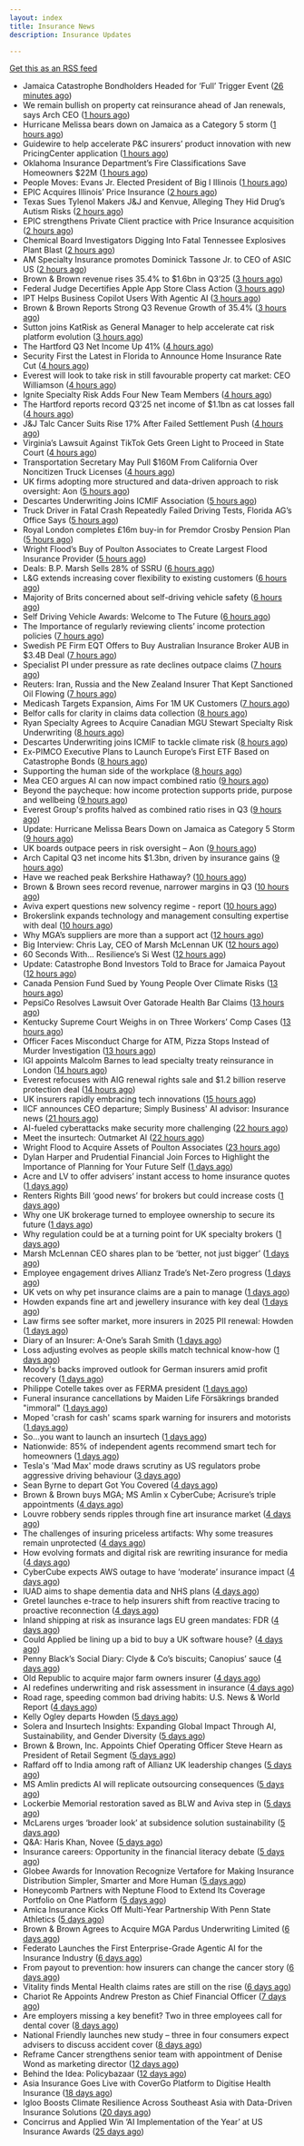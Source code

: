 ```yaml
---
layout: index
title: Insurance News
description: Insurance Updates

---
```


[Get this as an RSS feed](/insurance.rss)

<!-- news_marker starts -->
- Jamaica Catastrophe Bondholders Headed for ‘Full’ Trigger Event ([26 minutes ago](https://www.insurancejournal.com/news/international/2025/10/28/845445.htm))
- We remain bullish on property cat reinsurance ahead of Jan renewals, says Arch CEO ([1 hours ago](https://www.reinsurancene.ws/we-remain-bullish-on-property-cat-reinsurance-ahead-of-jan-renewals-says-arch-ceo/))
- Hurricane Melissa bears down on Jamaica as a Category 5 storm ([1 hours ago](https://www.dig-in.com/articles/hurricane-melissa-bears-down-jamaica-a-category-5-storm))
- Guidewire to help accelerate P&C insurers’ product innovation with new PricingCenter application ([1 hours ago](https://www.reinsurancene.ws/guidewire-to-help-accelerate-pc-insurers-product-innovation-with-new-pricingcenter-application/))
- Oklahoma Insurance Department’s Fire Classifications Save Homeowners $22M ([1 hours ago](https://www.insurancejournal.com/news/southcentral/2025/10/28/845425.htm))
- People Moves: Evans Jr. Elected President of Big I Illinois ([1 hours ago](https://www.insurancejournal.com/news/midwest/2025/10/28/845418.htm))
- EPIC Acquires Illinois’ Price Insurance ([2 hours ago](https://www.insurancejournal.com/news/midwest/2025/10/28/845413.htm))
- Texas Sues Tylenol Makers J&J and Kenvue, Alleging They Hid Drug’s Autism Risks ([2 hours ago](https://www.insurancejournal.com/news/southcentral/2025/10/28/845406.htm))
- EPIC strengthens Private Client practice with Price Insurance acquisition ([2 hours ago](https://www.reinsurancene.ws/epic-strengthens-private-client-practice-with-price-insurance-acquisition/))
- Chemical Board Investigators Digging Into Fatal Tennessee Explosives Plant Blast ([2 hours ago](https://www.insurancejournal.com/news/southeast/2025/10/28/845390.htm))
- AM Specialty Insurance promotes Dominick Tassone Jr. to CEO of ASIC US ([2 hours ago](https://www.reinsurancene.ws/am-specialty-insurance-promotes-dominick-tassone-jr-to-ceo-of-asic-us/))
- Brown & Brown revenue rises 35.4% to $1.6bn in Q3’25 ([3 hours ago](https://www.reinsurancene.ws/brown-brown-revenue-rises-35-4-to-1-6bn-in-q325/))
- Federal Judge Decertifies Apple App Store Class Action ([3 hours ago](https://www.insurancejournal.com/news/national/2025/10/28/845385.htm))
- IPT Helps Business Copilot Users With Agentic AI ([3 hours ago](https://insurance-edge.net/2025/10/28/ipt-helps-business-copilot-users-with-agentic-ai/))
- Brown & Brown Reports Strong Q3 Revenue Growth of 35.4% ([3 hours ago](https://www.insurancejournal.com/news/national/2025/10/28/845378.htm))
- Sutton joins KatRisk as General Manager to help accelerate cat risk platform evolution ([3 hours ago](https://www.reinsurancene.ws/sutton-joins-katrisk-as-general-manager-to-help-accelerate-cat-risk-platform-evolution/))
- The Hartford Q3 Net Income Up 41% ([4 hours ago](https://www.insurancejournal.com/news/national/2025/10/28/845370.htm))
- Security First the Latest in Florida to Announce Home Insurance Rate Cut ([4 hours ago](https://www.insurancejournal.com/news/southeast/2025/10/28/845372.htm))
- Everest will look to take risk in still favourable property cat market: CEO Williamson ([4 hours ago](https://www.reinsurancene.ws/everest-will-look-to-take-risk-in-still-favourable-property-cat-market-ceo-williamson/))
- Ignite Specialty Risk Adds Four New Team Members ([4 hours ago](https://insurance-edge.net/2025/10/28/ignite-specialty-risk-adds-four-new-team-members/))
- The Hartford reports record Q3’25 net income of $1.1bn as cat losses fall ([4 hours ago](https://www.reinsurancene.ws/the-hartford-reports-record-q325-net-income-of-1-1-bn-as-cat-losses-fall/))
- J&J Talc Cancer Suits Rise 17% After Failed Settlement Push ([4 hours ago](https://www.insurancejournal.com/news/national/2025/10/28/845357.htm))
- Virginia’s Lawsuit Against TikTok Gets Green Light to Proceed in State Court ([4 hours ago](https://www.insurancejournal.com/news/east/2025/10/28/845348.htm))
- Transportation Secretary May Pull $160M From California Over Noncitizen Truck Licenses ([4 hours ago](https://www.insurancejournal.com/news/west/2025/10/28/845364.htm))
- UK firms adopting more structured and data-driven approach to risk oversight: Aon ([5 hours ago](https://www.reinsurancene.ws/uk-firms-adopting-more-structured-and-data-driven-approach-to-risk-oversight-aon/))
- Descartes Underwriting Joins ICMIF Association ([5 hours ago](https://insurance-edge.net/2025/10/28/descartes-underwriting-joins-icmif-association/))
- Truck Driver in Fatal Crash Repeatedly Failed Driving Tests, Florida AG’s Office Says ([5 hours ago](https://www.insurancejournal.com/news/southeast/2025/10/28/845347.htm))
- Royal London completes £16m buy-in for Premdor Crosby Pension Plan ([5 hours ago](https://www.reinsurancene.ws/royal-london-completes-16m-buy-in-for-premdor-crosby-pension-plan/))
- Wright Flood’s Buy of Poulton Associates to Create Largest Flood Insurance Provider ([5 hours ago](https://www.insurancejournal.com/news/national/2025/10/28/845341.htm))
- Deals: B.P. Marsh Sells 28% of SSRU ([6 hours ago](https://insurance-edge.net/2025/10/28/deals-b-p-marsh-sells-28-of-ssru/))
- L&G extends increasing cover flexibility to existing customers ([6 hours ago](https://ifamagazine.com/lg-extends-increasing-cover-flexibility-to-existing-customers/))
- Majority of Brits concerned about self-driving vehicle safety ([6 hours ago](https://www.postonline.co.uk/news/7959285/majority-of-brits-concerned-about-self-driving-vehicle-safety))
- Self Driving Vehicle Awards: Welcome to The Future ([6 hours ago](https://insurance-edge.net/2025/10/28/self-driving-vehicle-awards-welcome-to-the-future/))
- The Importance of regularly reviewing clients’ income protection policies ([7 hours ago](https://ifamagazine.com/the-importance-of-regularly-reviewing-clients-income-protection-policies/))
- Swedish PE Firm EQT Offers to Buy Australian Insurance Broker AUB in $3.4B Deal ([7 hours ago](https://www.insurancejournal.com/news/international/2025/10/28/845334.htm))
- Specialist PI under pressure as rate declines outpace claims ([7 hours ago](https://www.insurancebusinessmag.com/uk/news/professional-liability/specialist-pi-under-pressure-as-rate-declines-outpace-claims-554537.aspx))
- Reuters: Iran, Russia and the New Zealand Insurer That Kept Sanctioned Oil Flowing ([7 hours ago](https://www.insurancejournal.com/news/international/2025/10/28/845329.htm))
- Medicash Targets Expansion, Aims For 1M UK Customers ([7 hours ago](https://insurance-edge.net/2025/10/28/medicash-targets-expansion-aims-for-1m-uk-customers/))
- Belfor calls for clarity in claims data collection ([8 hours ago](https://www.postonline.co.uk/claims/7959280/belfor-calls-for-clarity-in-claims-data-collection))
- Ryan Specialty Agrees to Acquire Canadian MGU Stewart Specialty Risk Underwriting ([8 hours ago](https://www.insurancejournal.com/news/international/2025/10/28/845326.htm))
- Descartes Underwriting joins ICMIF to tackle climate risk ([8 hours ago](https://www.insurancebusinessmag.com/uk/news/breaking-news/descartes-underwriting-joins-icmif-to-tackle-climate-risk-554533.aspx))
- Ex-PIMCO Executive Plans to Launch Europe’s First ETF Based on Catastrophe Bonds ([8 hours ago](https://www.insurancejournal.com/news/international/2025/10/28/845322.htm))
- Supporting the human side of the workplace ([8 hours ago](https://www.dig-in.com/opinion/supporting-the-human-side-of-the-workplace))
- Mea CEO argues AI can now impact combined ratio ([9 hours ago](https://www.postonline.co.uk/technology/7959284/mea-ceo-argues-ai-can-now-impact-combined-ratio))
- Beyond the paycheque: how income protection supports pride, purpose and wellbeing ([9 hours ago](https://ifamagazine.com/protecting-what-makes-you-proud/))
- Everest Group's profits halved as combined ratio rises in Q3 ([9 hours ago](https://www.insurancebusinessmag.com/uk/news/breaking-news/everest-groups-profits-halved-as-combined-ratio-rises-in-q3-554517.aspx))
- Update: Hurricane Melissa Bears Down on Jamaica as Category 5 Storm ([9 hours ago](https://www.insurancejournal.com/news/international/2025/10/28/845316.htm))
- UK boards outpace peers in risk oversight – Aon ([9 hours ago](https://www.insurancebusinessmag.com/uk/news/breaking-news/uk-boards-outpace-peers-in-risk-oversight--aon-554515.aspx))
- Arch Capital Q3 net income hits $1.3bn, driven by insurance gains ([9 hours ago](https://www.insurancebusinessmag.com/uk/news/breaking-news/arch-capital-q3-net-income-hits-1-3bn-driven-by-insurance-gains-554506.aspx))
- Have we reached peak Berkshire Hathaway? ([10 hours ago](https://www.insurancebusinessmag.com/uk/news/breaking-news/have-we-reached-peak-berkshire-hathaway-554499.aspx))
- Brown & Brown sees record revenue, narrower margins in Q3 ([10 hours ago](https://www.insurancebusinessmag.com/uk/news/breaking-news/brown-and-brown-sees-record-revenue-narrower-margins-in-q3-554496.aspx))
- Aviva expert questions new solvency regime - report ([10 hours ago](https://www.insurancebusinessmag.com/uk/news/breaking-news/aviva-expert-questions-new-solvency-regime--report-554494.aspx))
- Brokerslink expands technology and management consulting expertise with deal ([10 hours ago](https://www.insurancebusinessmag.com/uk/news/breaking-news/brokerslink-expands-technology-and-management-consulting-expertise-with-deal-554490.aspx))
- Why MGA’s suppliers are more than a support act ([12 hours ago](https://www.postonline.co.uk/commercial/7959247/why-mgas-suppliers-are-more-than-a-support-act))
- Big Interview: Chris Lay, CEO of Marsh McLennan UK ([12 hours ago](https://www.postonline.co.uk/broker/7959104/big-interview-chris-lay-ceo-of-marsh-mclennan-uk))
- 60 Seconds With... Resilience’s Si West ([12 hours ago](https://www.postonline.co.uk/technology/7958188/60-seconds-with-resiliences-si-west))
- Update: Catastrophe Bond Investors Told to Brace for Jamaica Payout ([12 hours ago](https://www.insurancejournal.com/news/international/2025/10/28/845252.htm))
- Canada Pension Fund Sued by Young People Over Climate Risks ([13 hours ago](https://www.insurancejournal.com/news/international/2025/10/28/845248.htm))
- PepsiCo Resolves Lawsuit Over Gatorade Health Bar Claims ([13 hours ago](https://www.insurancejournal.com/news/national/2025/10/28/845295.htm))
- Kentucky Supreme Court Weighs in on Three Workers’ Comp Cases ([13 hours ago](https://www.insurancejournal.com/news/southeast/2025/10/28/845273.htm))
- Officer Faces Misconduct Charge for ATM, Pizza Stops Instead of Murder Investigation ([13 hours ago](https://www.insurancejournal.com/news/east/2025/10/28/845301.htm))
- IGI appoints Malcolm Barnes to lead specialty treaty reinsurance in London ([14 hours ago](https://www.insurancebusinessmag.com/uk/news/breaking-news/igi-appoints-malcolm-barnes-to-lead-specialty-treaty-reinsurance-in-london-554468.aspx))
- Everest refocuses with AIG renewal rights sale and $1.2 billion reserve protection deal ([14 hours ago](https://www.insurancebusinessmag.com/uk/news/breaking-news/everest-refocuses-with-aig-renewal-rights-sale-and-1-2-billion-reserve-protection-deal-554524.aspx))
- UK insurers rapidly embracing tech innovations ([15 hours ago](https://www.insurancebusinessmag.com/uk/news/technology/uk-insurers-rapidly-embracing-tech-innovations-554465.aspx))
- IICF announces CEO departure; Simply Business' AI advisor: Insurance news ([21 hours ago](https://www.dig-in.com/news/iicf-ceo-departure-simply-business-ai-advisor-insurance-news))
- AI-fueled cyberattacks make security more challenging ([22 hours ago](https://www.dig-in.com/news/ai-fueled-cyberattacks-make-security-more-challenging))
- Meet the insurtech: Outmarket AI ([22 hours ago](https://www.dig-in.com/news/meet-the-insurtech-outmarket-ai))
- Wright Flood to Acquire Assets of Poulton Associates ([23 hours ago](https://www.insurtechinsights.com/wright-flood-to-acquire-assets-of-poulton-associates/))
- Dylan Harper and Prudential Financial Join Forces to Highlight the Importance of Planning for Your Future Self ([1 days ago](https://www.insurtechinsights.com/dylan-harper-and-prudential-financial-join-forces-to-highlight-the-importance-of-planning-for-your-future-self/))
- Acre and LV to offer advisers’ instant access to home insurance quotes ([1 days ago](https://ifamagazine.com/acre-and-lv-to-offer-advisers-instant-access-to-home-insurance-quotes/))
- Renters Rights Bill ‘good news’ for brokers but could increase costs ([1 days ago](https://www.postonline.co.uk/broker/7959282/renters-rights-bill-%E2%80%98good-news%E2%80%99-for-brokers-but-could-increase-costs))
- Why one UK brokerage turned to employee ownership to secure its future ([1 days ago](https://www.insurancebusinessmag.com/uk/news/breaking-news/why-one-uk-brokerage-turned-to-employee-ownership-to-secure-its-future-554401.aspx))
- Why regulation could be at a turning point for UK specialty brokers ([1 days ago](https://www.insurancebusinessmag.com/uk/news/breaking-news/why-regulation-could-be-at-a-turning-point-for-uk-specialty-brokers-554397.aspx))
- Marsh McLennan CEO shares plan to be ‘better, not just bigger’ ([1 days ago](https://www.postonline.co.uk/news/7959106/marsh-mclennan-ceo-shares-plan-to-be-%E2%80%98better-not-just-bigger%E2%80%99))
- Employee engagement drives Allianz Trade’s Net-Zero progress ([1 days ago](https://www.postonline.co.uk/news/7959245/employee-engagement-drives-allianz-trade%E2%80%99s-net-zero-progress))
- UK vets on why pet insurance claims are a pain to manage ([1 days ago](https://www.insurancebusinessmag.com/uk/news/breaking-news/uk-vets-on-why-pet-insurance-claims-are-a-pain-to-manage-554377.aspx))
- Howden expands fine art and jewellery insurance with key deal ([1 days ago](https://www.insurancebusinessmag.com/uk/news/mergers-acquisitions/howden-expands-fine-art-and-jewellery-insurance-with-key-deal-554374.aspx))
- Law firms see softer market, more insurers in 2025 PII renewal: Howden ([1 days ago](https://www.insurancebusinessmag.com/uk/news/professional-liability/law-firms-see-softer-market-more-insurers-in-2025-pii-renewal-howden-554373.aspx))
- Diary of an Insurer: A-One’s Sarah Smith ([1 days ago](https://www.postonline.co.uk/broker/7958939/diary-of-an-insurer-a-one%E2%80%99s-sarah-smith))
- Loss adjusting evolves as people skills match technical know-how ([1 days ago](https://www.postonline.co.uk/claims/7959144/loss-adjusting-evolves-as-people-skills-match-technical-know-how))
- Moody's backs improved outlook for German insurers amid profit recovery ([1 days ago](https://www.insurancebusinessmag.com/uk/news/breaking-news/moodys-backs-improved-outlook-for-german-insurers-amid-profit-recovery-554334.aspx))
- Philippe Cotelle takes over as FERMA president ([1 days ago](https://www.insurancebusinessmag.com/uk/news/breaking-news/philippe-cotelle-takes-over-as-ferma-president-554332.aspx))
- Funeral insurance cancellations by Maiden Life Försäkrings branded "immoral" ([1 days ago](https://www.insurancebusinessmag.com/uk/news/breaking-news/funeral-insurance-cancellations-by-maiden-life-forsakrings-branded-immoral-554331.aspx))
- Moped 'crash for cash' scams spark warning for insurers and motorists ([1 days ago](https://www.insurancebusinessmag.com/uk/news/breaking-news/moped-crash-for-cash-scams-spark-warning-for-insurers-and-motorists-554330.aspx))
- So…you want to launch an insurtech ([1 days ago](https://www.dig-in.com/news/keys-to-launching-an-insurtech))
- Nationwide: 85% of independent agents recommend smart tech for homeowners ([1 days ago](https://www.dig-in.com/news/most-independent-agents-recommend-smart-home-tech))
- Tesla's 'Mad Max' mode draws scrutiny as US regulators probe aggressive driving behaviour ([3 days ago](https://www.insurancebusinessmag.com/uk/news/breaking-news/teslas-mad-max-mode-draws-scrutiny-as-us-regulators-probe-aggressive-driving-behaviour-554352.aspx))
- Sean Byrne to depart Got You Covered ([4 days ago](https://www.postonline.co.uk/people/7959273/sean-byrne-to-depart-got-you-covered))
- Brown & Brown buys MGA; MS Amlin x CyberCube; Acrisure’s triple appointments ([4 days ago](https://www.postonline.co.uk/news/7959255/brown-brown-buys-mga-ms-amlin-x-cybercube-acrisure%E2%80%99s-triple-appointments))
- Louvre robbery sends ripples through fine art insurance market ([4 days ago](https://www.postonline.co.uk/news/7959272/louvre-robbery-sends-ripples-through-fine-art-insurance-market))
- The challenges of insuring priceless artifacts: Why some treasures remain unprotected ([4 days ago](https://www.insurancebusinessmag.com/uk/news/breaking-news/the-challenges-of-insuring-priceless-artifacts-why-some-treasures-remain-unprotected-554203.aspx))
- How evolving formats and digital risk are rewriting insurance for media ([4 days ago](https://www.insurancebusinessmag.com/uk/news/breaking-news/how-evolving-formats-and-digital-risk-are-rewriting-insurance-for-media-554201.aspx))
- CyberCube expects AWS outage to have ‘moderate’ insurance impact ([4 days ago](https://www.postonline.co.uk/commercial/7959270/cybercube-expects-aws-outage-to-have-%E2%80%98moderate%E2%80%99-insurance-impact))
- IUAD aims to shape dementia data and NHS plans ([4 days ago](https://www.postonline.co.uk/people/7959113/iuad-aims-to-shape-dementia-data-and-nhs-plans))
- Gretel launches e-trace to help insurers shift from reactive tracing to proactive reconnection ([4 days ago](https://ifamagazine.com/gretel-launches-e-trace-to-help-insurers-shift-from-reactive-tracing-to-proactive-customer-reconnection/))
- Inland shipping at risk as insurance lags EU green mandates: FDR ([4 days ago](https://www.insurancebusinessmag.com/uk/news/marine/inland-shipping-at-risk-as-insurance-lags-eu-green-mandates-fdr-554183.aspx))
- Could Applied be lining up a bid to buy a UK software house? ([4 days ago](https://www.postonline.co.uk/technology/7959222/could-applied-be-lining-up-a-bid-to-buy-a-uk-software-house))
- Penny Black’s Social Diary: Clyde & Co’s biscuits; Canopius’ sauce ([4 days ago](https://www.postonline.co.uk/people/7959068/penny-black%E2%80%99s-social-diary-clyde-co%E2%80%99s-biscuits-canopius%E2%80%99-sauce))
- Old Republic to acquire major farm owners insurer ([4 days ago](https://www.dig-in.com/news/old-republic-to-acquire-everett-cash-mutual))
- AI redefines underwriting and risk assessment in insurance ([4 days ago](https://www.dig-in.com/opinion/ai-redefines-underwriting-and-risk-assessment-in-insurance))
- Road rage, speeding common bad driving habits: U.S. News & World Report ([4 days ago](https://www.dig-in.com/news/road-rage-speeding-bad-driving-habits-u-s-news-world-report))
- Kelly Ogley departs Howden ([5 days ago](https://www.postonline.co.uk/broker/7959269/kelly-ogley-departs-howden))
- Solera and Insurtech Insights: Expanding Global Impact Through AI, Sustainability, and Gender Diversity ([5 days ago](https://www.insurtechinsights.com/solera-and-insurtech-insights-expanding-global-impact-through-ai-sustainability-and-gender-diversity/))
- Brown & Brown, Inc. Appoints Chief Operating Officer Steve Hearn as President of Retail Segment ([5 days ago](https://www.insurtechinsights.com/brown-brown-inc-appoints-chief-operating-officer-steve-hearn-as-president-of-retail-segment/))
- Raffard off to India among raft of Allianz UK leadership changes ([5 days ago](https://www.postonline.co.uk/news/7959266/raffard-off-to-india-among-raft-of-allianz-uk-leadership-changes))
- MS Amlin predicts AI will replicate outsourcing consequences ([5 days ago](https://www.postonline.co.uk/technology/7959262/ms-amlin-predicts-ai-will-replicate-outsourcing-consequences))
- Lockerbie Memorial restoration saved as BLW and Aviva step in ([5 days ago](https://www.postonline.co.uk/broker/7959263/lockerbie-memorial-restoration-saved-as-blw-and-aviva-step-in))
- McLarens urges ‘broader look’ at subsidence solution sustainability ([5 days ago](https://www.postonline.co.uk/claims/7959239/mclarens-urges-%E2%80%98broader-look%E2%80%99-at-subsidence-solution-sustainability))
- Q&A: Haris Khan, Novee ([5 days ago](https://www.postonline.co.uk/technology/7958878/qa-haris-khan-novee))
- Insurance careers: Opportunity in the financial literacy debate ([5 days ago](https://www.postonline.co.uk/people/7959118/insurance-careers-opportunity-in-the-financial-literacy-debate))
- Globee Awards for Innovation Recognize Vertafore for Making Insurance Distribution Simpler, Smarter and More Human ([5 days ago](https://www.insurtechinsights.com/globee-awards-for-innovation-recognize-vertafore-for-making-insurance-distribution-simpler-smarter-and-more-human/))
- Honeycomb Partners with Neptune Flood to Extend Its Coverage Portfolio on One Platform ([5 days ago](https://www.insurtechinsights.com/honeycomb-partners-with-neptune-flood-to-extend-its-coverage-portfolio-on-one-platform/))
- Amica Insurance Kicks Off Multi-Year Partnership With Penn State Athletics ([5 days ago](https://www.insurtechinsights.com/amica-insurance-kicks-off-multi-year-partnership-with-penn-state-athletics/))
- Brown & Brown Agrees to Acquire MGA Pardus Underwriting Limited ([6 days ago](https://www.insurtechinsights.com/brown-brown-agrees-to-acquire-mga-pardus-underwriting-limited/))
- Federato Launches the First Enterprise-Grade Agentic AI for the Insurance Industry ([6 days ago](https://www.insurtechinsights.com/federato-launches-the-first-enterprise-grade-agentic-ai-for-the-insurance-industry/))
- From payout to prevention: how insurers can change the cancer story ([6 days ago](https://ifamagazine.com/from-payout-to-prevention-how-insurers-can-change-the-cancer-story/))
- Vitality finds Mental Health claims rates are still on the rise ([6 days ago](https://ifamagazine.com/vitality-finds-mental-health-claims-rates-are-still-on-the-rise/))
- Chariot Re Appoints Andrew Preston as Chief Financial Officer ([7 days ago](https://www.insurtechinsights.com/chariot-re-appoints-andrew-preston-as-chief-financial-officer/))
- Are employers missing a key benefit? Two in three employees call for dental cover ([8 days ago](https://ifamagazine.com/are-employers-missing-a-key-benefit-two-in-three-employees-call-for-dental-cover/))
- National Friendly launches new study – three in four consumers expect advisers to discuss accident cover ([8 days ago](https://ifamagazine.com/national-friendly-launches-new-study-three-in-four-consumers-expect-advisers-to-discuss-accident-cover/))
- Reframe Cancer strengthens senior team with appointment of Denise Wond as marketing director ([12 days ago](https://ifamagazine.com/reframe-cancer-strengthens-senior-team-with-appointment-of-denise-wond-as-marketing-director/))
- Behind the Idea: Policybazaar ([12 days ago](https://thefintechtimes.com/behind-the-idea-policybazaar/))
- Asia Insurance Goes Live with CoverGo Platform to Digitise Health Insurance ([18 days ago](https://thefintechtimes.com/asia-insurance-goes-live-with-covergo-platform-to-digitise-health-insurance/))
- Igloo Boosts Climate Resilience Across Southeast Asia with Data-Driven Insurance Solutions ([20 days ago](https://thefintechtimes.com/igloo-boosts-climate-resilience-across-southeast-asia-with-data-driven-insurance-solutions/))
- Concirrus and Applied Win ‘AI Implementation of the Year’ at US Insurance Awards ([25 days ago](https://thefintechtimes.com/concirrus-ai-cuts-aviation-underwriting-time-from-36-hours-to-minutes-for-applied-aviation/))

<!-- news_marker ends -->